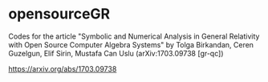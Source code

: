 # opensourceGR
Codes for the article "Symbolic and Numerical Analysis in General Relativity with Open Source Computer Algebra Systems" by Tolga Birkandan, Ceren Guzelgun, Elif Sirin, Mustafa Can Uslu (arXiv:1703.09738 [gr-qc])

https://arxiv.org/abs/1703.09738
